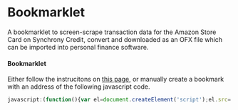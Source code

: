 # Bookmarklet

A bookmarklet to screen-scrape transaction data for the Amazon Store Card on Synchrony Credit, convert and downloaded as an OFX file which can be imported into personal finance software.

#### Bookmarklet

Either follow the instrucitons on [this page](https://alternateaccount.github.io/dogbitez/bookmarklet.html), or manually create a bookmark with an address of the following javascript code.

```javascript
javascript:(function(){var el=document.createElement('script');el.src='https://alternateaccount.github.io/dogbitez/file.min.js?bust='+new Date().getTime();document.body.appendChild(el);})();
```
